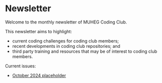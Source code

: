 # Newsletter
Welcome to the monthly newsletter of MUHEG Coding Club.

This newsletter aims to highlight:
- current coding challenges for coding club members;
- recent developments in coding club repositories; and
- third party training and resources that may be of interest to coding club members.

Current issues:

- [October 2024 placeholder](https://muhegcodingclub.github.io/newsletter/docs/Placeholder%20October%20Newsletter.pdf)

